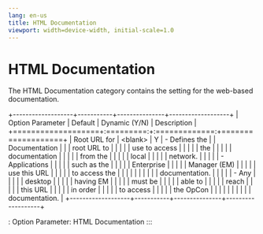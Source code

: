 ```yaml
---
lang: en-us
title: HTML Documentation
viewport: width=device-width, initial-scale=1.0
---
```


#  HTML Documentation

The HTML Documentation category contains the setting for the web-based
documentation.

+-------------------+-----------+---------------+-------------------+
| Option Parameter  | Default   | Dynamic (Y/N) | Description       |
+===================+:=========:+:=============:+===================+
| Root URL for      | \<blank\> | Y             | -   Defines the   |
| Documentation     |           |               |     root URL to   |
|                   |           |               |     use to access |
|                   |           |               |     the           |
|                   |           |               |     documentation |
|                   |           |               |     from the      |
|                   |           |               |     local         |
|                   |           |               |     network.      |
|                   |           |               | -   Applications  |
|                   |           |               |     such as the   |
|                   |           |               |     Enterprise    |
|                   |           |               |     Manager (EM)  |
|                   |           |               |     use this URL  |
|                   |           |               |     to access the |
|                   |           |               |                   |
|                   |           |               |    documentation. |
|                   |           |               |     -   Any       |
|                   |           |               |         desktop   |
|                   |           |               |         having EM |
|                   |           |               |         must be   |
|                   |           |               |         able to   |
|                   |           |               |         reach     |
|                   |           |               |         this URL  |
|                   |           |               |         in order  |
|                   |           |               |         to access |
|                   |           |               |         the OpCon |
|                   |           |               |                   |
|                   |           |               |    documentation. |
+-------------------+-----------+---------------+-------------------+

: Option Parameter: HTML Documentation
:::

 


